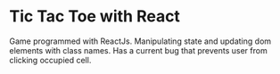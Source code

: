 # Tic Tac Toe with React
Game programmed with ReactJs. Manipulating state and updating dom elements with class names.
Has a current bug that prevents user from clicking occupied cell.
